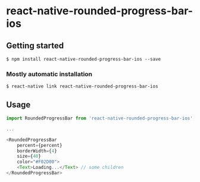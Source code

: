 # react-native-rounded-progress-bar-ios

## Getting started

`$ npm install react-native-rounded-progress-bar-ios --save`

### Mostly automatic installation

`$ react-native link react-native-rounded-progress-bar-ios`

## Usage

```javascript
import RoundedProgressBar from 'react-native-rounded-progress-bar-ios';

...

<RoundedProgressBar
	percent={percent}
	borderWidth={4}
	size={40}
	color="#F02D00">
	<Text>Loading...</Text> // some children
</RoundedProgressBar>
```
